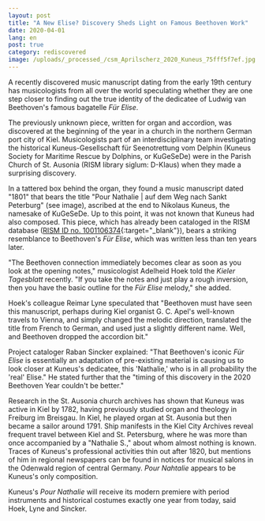 ```yaml
---
layout: post
title: "A New Elise? Discovery Sheds Light on Famous Beethoven Work"
date: 2020-04-01
lang: en
post: true
category: rediscovered
image: /uploads/_processed_/csm_Aprilscherz_2020_Kuneus_75fff5f7ef.jpg
---
```



A recently discovered music manuscript dating from the early 19th century has musicologists from all over the world speculating whether they are one step closer to finding out the true identity of the dedicatee of Ludwig van Beethoven's famous bagatelle _Für Elise_.

The previously unknown piece, written for organ and accordion, was discovered at the beginning of the year in a church in the northern German port city of Kiel. Musicologists part of an interdisciplinary team investigating the historical Kuneus-Gesellschaft für Seenotrettung vom Delphin (Kuneus Society for Maritime Rescue by Dolphins, or KuGeSeDe) were in the Parish Church of St. Ausonia (RISM library siglum: D-KIaus) when they made a surprising discovery.

In a tattered box behind the organ, they found a music manuscript dated "1801" that bears the title "Pour Nathalie | auf dem Weg nach Sankt Peterburg" (see image), ascribed at the end to Nikolaus Kuneus, the namesake of KuGeSeDe. Up to this point, it was not known that Kuneus had also composed. This piece, which has already been cataloged in the RISM database ([RISM ID no. 1001106374](https://opac.rism.info/search?id=1001106374&View=rism){:target="_blank"}), bears a striking resemblance to Beethoven's _Für Elise_, which was written less than ten years later.

"The Beethoven connection immediately becomes clear as soon as you look at the opening notes," musicologist Adelheid Hoek told the _Kieler Tagesblatt_ recently. "If you take the notes and just play a rough inversion, then you have the basic outline for the _Für Elise_ melody," she added.

Hoek's colleague Reimar Lyne speculated that "Beethoven must have seen this manuscript, perhaps during Kiel organist G. C. Apel's well-known travels to Vienna, and simply changed the melodic direction, translated the title from French to German, and used just a slightly different name. Well, and Beethoven dropped the accordion bit."

Project cataloger Raban Sincker explained: "That Beethoven's iconic _Für Elise_ is essentially an adaptation of pre-existing material is causing us to look closer at Kuneus's dedicatee, this 'Nathalie,' who is in all probability the 'real' Elise." He stated further that the "timing of this discovery in the 2020 Beethoven Year couldn't be better."

Research in the St. Ausonia church archives has shown that Kuneus was active in Kiel by 1782, having previously studied organ and theology in Freiburg im Breisgau. In Kiel, he played organ at St. Ausonia but then became a sailor around 1791. Ship manifests in the Kiel City Archives reveal frequent travel between Kiel and St. Petersburg, where he was more than once accompanied by a "Nathalie S.," about whom almost nothing is known. Traces of Kuneus's professional activities thin out after 1820, but mentions of him in regional newspapers can be found in notices for musical salons in the Odenwald region of central Germany. _Pour Nahtalie_ appears to be Kuneus's only composition.

Kuneus's _Pour Nathalie_ will receive its modern premiere with period instruments and historical costumes exactly one year from today, said Hoek, Lyne and Sincker.

<script type="text/javascript">var switchTo5x=true;</script><script type="text/javascript" src="http://w.sharethis.com/button/buttons.js"></script><script type="text/javascript">stLight.options({publisher: "9b601438-1ce1-49d8-bfd7-9cff5df54c17", doNotHash: false, doNotCopy: false, hashAddressBar: false});</script>